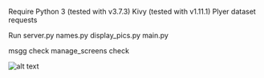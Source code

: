 Require
 Python 3 (tested with v3.7.3)
 Kivy (tested with v1.11.1)
 Plyer
 dataset
 requests

Run
 server.py
 names.py
 display_pics.py
 main.py

msgg check
manage_screens check

![alt text]()
